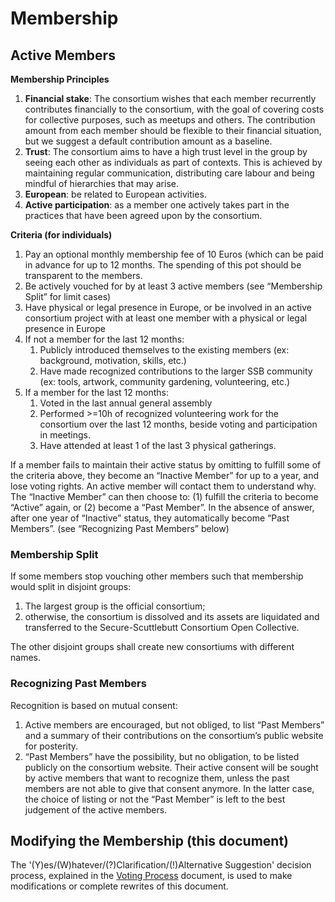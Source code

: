 # Membership

## Active Members


**Membership Principles**
1. **Financial stake**: The consortium wishes that each member recurrently contributes financially to the consortium, with the goal of covering costs for collective purposes, such as meetups and others. The contribution amount from each member should be flexible to their financial situation, but we suggest a default contribution amount as a baseline.
2. **Trust**: The consortium aims to have a high trust level in the group by seeing each other as individuals as part of contexts. This is achieved by maintaining regular communication, distributing care labour and being mindful of hierarchies that may arise.
3. **European**: be related to European activities.
4. **Active participation**: as a member one actively takes part in the practices that have been agreed upon by the consortium.

**Criteria (for individuals)**
1. Pay an optional monthly membership fee of 10 Euros (which can be paid in advance for up to 12 months. The spending of this pot should be transparent to the members.
2. Be actively vouched for by at least 3 active members (see “Membership Split” for limit cases)
3. Have physical or legal presence in Europe, or be involved in an active consortium project with at least one member with a physical or legal presence in Europe
4. If not a member for the last 12 months:
    1. Publicly introduced themselves to the existing members (ex: background, motivation, skills, etc.)
    2. Have made recognized contributions to the larger SSB community (ex: tools, artwork, community gardening, volunteering, etc.)
5. If a member for the last 12 months: 
    1. Voted in the last annual general assembly
    2. Performed >=10h of recognized volunteering work for the consortium over the last 12 months, beside voting and participation in meetings.
    3. Have attended at least 1 of the last 3 physical gatherings.

If a member fails to maintain their active status by omitting to fulfill some of the criteria above, they become an “Inactive Member” for up to a year, and lose voting rights. An active member will contact them to understand why. The “Inactive Member” can then choose to: (1) fulfill the criteria to become “Active” again, or (2) become a “Past Member”. In the absence of answer, after one year of “Inactive” status, they automatically become “Past Members”. (see “Recognizing Past Members” below)

### Membership Split

If some members stop vouching other members such that membership would split in disjoint groups:
 1. The largest group is the official consortium;
 2. otherwise, the consortium is dissolved and its assets are liquidated and transferred to the Secure-Scuttlebutt Consortium Open Collective.

The other disjoint groups shall create new consortiums with different names.

### Recognizing Past Members

Recognition is based on mutual consent:
  1. Active members are encouraged, but not obliged, to list “Past Members” and a summary of their contributions on the consortium’s public website for posterity.
  2. “Past Members” have the possibility, but no obligation, to be listed publicly on the consortium website. Their active consent will be sought by active members that want to recognize them, unless the past members are not able to give that consent anymore. In the latter case, the choice of listing or not the “Past Member” is left to the best judgement of the active members.

  ## Modifying the Membership (this document)
  
  The '(Y)es/(W)hatever/(?)Clarification/(!)Alternative Suggestion' decision process, explained in the [Voting Process](./voting-process.md) document, is used to make modifications or complete rewrites of this document.
